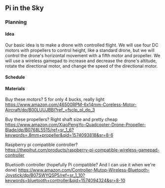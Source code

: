 ## Pi in the Sky

### Planning

#### Idea 

Our basic idea is to make a drone with controlled flight. We will use four DC motors with propellers to control height, like a standard drone, but we will control the drone's horizontal movement with a fifth motor and propeller. We will use a wireless gamepad to increase and decrease the drone's altitude, rotate the directional motor, and change the speed of the directional motor.

#### Schedule

#### Materials

Buy these motors? 5 for only 4 bucks, really light
https://www.amazon.com/46500RPM-6x14mm-Coreless-Motor-Aircraft/dp/B00LUUJBBI?ref_=fsclp_pl_dp_3

Buy these propellers? Right shaft size and pretty cheap
https://www.amazon.com/XiaoPengYo-Quadcopter-Drone-Propeller-Blade/dp/B0768L5515/ref=sr_1_6?keywords=.8mm+propeller&qid=1574093818&sr=8-6

Raspberry pi compatible controller?
https://thepihut.com/products/raspberry-pi-compatible-wireless-gamepad-controller

Bluetooth controller (hopefully Pi compatible? And I can use it when we're done)
https://www.amazon.com/Controller-Mutop-Wireless-Bluetooth-Joystick/dp/B07SWYQSP5/ref=sr_1_10?keywords=bluetooth+controller&qid=1574094324&sr=8-10
